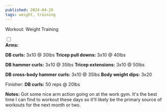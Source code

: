 ```yaml
---
published: 2024-04-29
tags: weight, training
---
```

<!-- The label acts as the "button" -->
<label for="expandGrid429" class="grid-label">Workout: Weight Training</label>

<!-- The checkbox is hidden but its state is used to control the grid -->
<input type="checkbox" id="expandGrid429" class="grid-toggle" />

<!-- The grid container -->
<div class="grid">
  <div class="grid-inner">
<b>Arms:</b><br>

<b>DB curls:</b> 3x10 @ 30lbs
<b>Tricep pull downs:</b> 3x10 @ 40lbs

<b>DB hammer curls:</b> 3x10 @ 35lbs
<b>Tricep extensions:</b> 3x10 @ 50lbs

<b>DB cross-body hammer curls:</b> 3x10 @ 35lbs
<b>Body weight dips:</b> 3x20

Finisher:
<b>DB curls:</b> 50 reps @ 20lbs


<b>Notes:</b> Got some nice arm action going on at the work gym. It's the best time I can find to workout these days so it'll likely be the primary source of workouts for the next month or two.
  </div>
  </div>
</div>